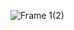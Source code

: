 ![Frame 1(2)](https://github.com/LucasNeuhausDev/lucasneuhausdev/assets/58668657/9d096502-95c4-4085-bd98-5c725d423093)
